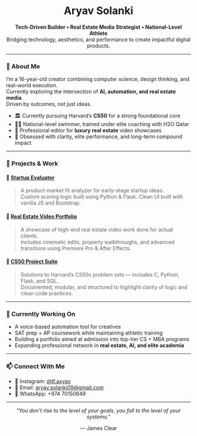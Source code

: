 <h1 align="center">Aryav Solanki</h1>
<p align="center">
  <strong>Tech-Driven Builder • Real Estate Media Strategist • National-Level Athlete</strong><br>
  Bridging technology, aesthetics, and performance to create impactful digital products.
</p>

---

### 🚀 About Me
I’m a 16-year-old creator combining computer science, design thinking, and real-world execution.  
Currently exploring the intersection of **AI, automation, and real estate media**.  
Driven by outcomes, not just ideas.

- 🏛 Currently pursuing Harvard’s **CS50** for a strong foundational core
- 🏊‍♂️ National-level swimmer, trained under elite coaching with H2O Qatar
- 🎥 Professional editor for **luxury real estate** video showcases
- 🧠 Obsessed with clarity, elite performance, and long-term compound impact

---

### 🧩 Projects & Work

#### 🔹 [Startup Evaluator]([https://github.com/yourusername/startup-evaluator](https://github.com/aryuv/startup-evaluator-backend))
> A product-market fit analyzer for early-stage startup ideas.  
Custom scoring logic built using Python & Flask. Clean UI built with vanilla JS and Bootstrap.

#### 🔹 [Real Estate Video Portfolio](https://github.com/yourusername/real-estate-portfolio)
> A showcase of high-end real estate video work done for actual clients.  
Includes cinematic edits, property walkthroughs, and advanced transitions using Premiere Pro & After Effects.

#### 🔹 [CS50 Project Suite](https://github.com/yourusername/cs50-projects)
> Solutions to Harvard’s CS50x problem sets — includes C, Python, Flask, and SQL.  
Documented, modular, and structured to highlight clarity of logic and clean code practices.

---

### 🧭 Currently Working On
- A voice-based automation tool for creatives  
- SAT prep + AP coursework while maintaining athletic training  
- Building a portfolio aimed at admission into top-tier CS + MBA programs  
- Expanding professional network in **real estate, AI, and elite academia**

---

### 📫 Connect With Me
- 📸 Instagram: [@tf.axyav](https://instagram.com/tf.axyav)  
- 📧 Email: aryav.solanki09@gmail.com  
- 💬 WhatsApp: +974 70150649  

---

<p align="center"><i>"You don’t rise to the level of your goals, you fall to the level of your systems."</i></p>
<p align="center">— James Clear</p>

<!--
**aryuv/aryuv** is a ✨ _special_ ✨ repository because its `README.md` (this file) appears on your GitHub profile.

Here are some ideas to get you started:

- 🔭 I’m currently working on ...
- 🌱 I’m currently learning ...
- 👯 I’m looking to collaborate on ...
- 🤔 I’m looking for help with ...
- 💬 Ask me about ...
- 📫 How to reach me: ...
- 😄 Pronouns: ...
- ⚡ Fun fact: ...
-->
